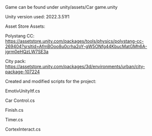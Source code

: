 Game can be found under unity/assets/Car game.unity

Unity version used: 2022.3.51f1





Asset Store Assets:

Polystang CC: https://assetstore.unity.com/packages/tools/physics/polystang-cc-269404?srsltid=AfmBOoo8u0crha2oY-gW5ONfg44KbucMatGMh6A-jgrm0eHQzLW7SE3a

City pack: https://assetstore.unity.com/packages/3d/environments/urban/city-package-107224





Created and modified scripts for the project:

EmotivUnityItf.cs

Car Control.cs

Finish.cs

Timer.cs

CortexInteract.cs
